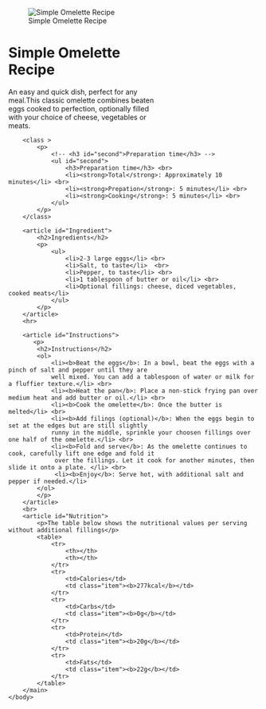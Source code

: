 <!DOCTYPE html>
<html lang="en">
<head>
    <meta charset="UTF-8">
    <meta name="author" content="James Onasayo">
    <meta name="description" content="Simple Omellete Recipe" initial-scale="1"
    name="viewport">
    <link rel="icon" href="favicon.ico" type="image/x-icon">
    <link rel="stylesheet" href="main.css">
    <title>Simple Omelette Recipe</title>
</head>

<body>
    <figure>
        <img src="Simple Omelette Recipe.jpg" alt="Simple Omelette 
        Recipe" title="Simple omelette"/>
         <figcaption>
           Simple Omelette Recipe
        </figcaption>
    </figure>
    <div>
        <h1>Simple Omelette <br>
        Recipe</h1>
        </div>
    <main>
        <!-- our content -->
        <p>An easy and quick dish, perfect for any  <br>
        meal.This classic omelette combines beaten <br>
        eggs cooked to perfection, optionally filled <br>
        with your choice of cheese, vegetables or  <br>
        meats.
        </p>

        <class >
            <p>
                <!-- <h3 id="second">Preparation time</h3> -->
                <ul id="second">
                    <h3>Preparation time</h3> <br>
                    <li><strong>Total</strong>: Approximately 10 minutes</li> <br>
                    <li><strong>Prepation</strong>: 5 minutes</li> <br>
                    <li><strong>Cooking</strong>: 5 minutes</li> <br>
                </ul>
            </p>
        </class>

        <article id="Ingredient">
            <h2>Ingredients</h2>
            <p>
                <ul>
                    <li>2-3 large eggs</li> <br>
                    <li>Salt, to taste</li>  <br>
                    <li>Pepper, to taste</li> <br>
                    <li>1 tablespoon of butter or oil</li> <br>
                    <li>Optional fillings: cheese, diced vegetables, cooked meats</li>                 
                </ul>
            </p>
        </article>
        <hr>

        <article id="Instructions">
           <p>
            <h2>Instructions</h2>
            <ol>
                <li><b>Beat the eggs</b>: In a bowl, beat the eggs with a pinch of salt and pepper until they are
                well mixed. You can add a tablespoon of water or milk for a fluffier texture.</li> <br>
                <li><b>Heat the pan</b>: Place a non-stick frying pan over medium heat and add butter or oil.</li> <br>
                <li><b>Cook the omelette</b>: Once the butter is melted</li> <br>
                <li><b>Add filings (optional)</b>: When the eggs begin to set at the edges but are still slightly 
                runny in the middle, sprinkle your choosen fillings over one half of the omelette.</li> <br>
                <li><b>Fold and serve</b>: As the omelette continues to cook, carefully lift one edge and fold it
                 over the fillings. Let it cook for another minutes, then slide it onto a plate. </li> <br>
                 <li><b>Enjoy</b>: Serve hot, with additional salt and pepper if needed.</li>
            </ol>
            </p>
        </article>
        <br>
        <article id="Nutrition">
            <p>The table below shows the nutritional values per serving without additional fillings</p>
            <table>
                <tr>
                    <th></th>
                    <th></th>
                </tr>
                <tr>
                    <td>Calories</td>
                    <td class="item"><b>277kcal</b></td>
                </tr>
                <tr>
                    <td>Carbs</td>
                    <td class="item"><b>0g</b></td>
                </tr>
                <tr>
                    <td>Protein</td>
                    <td class="item"><b>20g</b></td>
                </tr>
                <tr>
                    <td>Fats</td>
                    <td class="item"><b>22g</b></td>
                </tr>
            </table>
        </main>
    </body>
</html>
